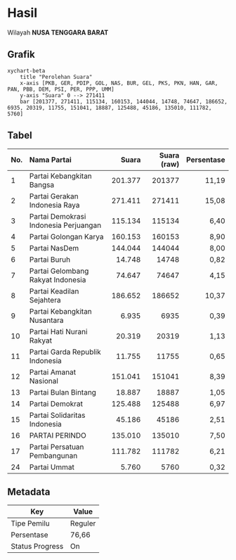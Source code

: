 # Hasil

Wilayah **NUSA TENGGARA BARAT**

## Grafik

```mermaid
xychart-beta
    title "Perolehan Suara"
    x-axis [PKB, GER, PDIP, GOL, NAS, BUR, GEL, PKS, PKN, HAN, GAR, PAN, PBB, DEM, PSI, PER, PPP, UMM]
    y-axis "Suara" 0 --> 271411
    bar [201377, 271411, 115134, 160153, 144044, 14748, 74647, 186652, 6935, 20319, 11755, 151041, 18887, 125488, 45186, 135010, 111782, 5760]
```

## Tabel

| No. | Nama Partai                           | Suara   | Suara (raw) | Persentase |
|:--- |:------------------------------------- | -------:| -----------:| ----------:|
| 1   | Partai Kebangkitan Bangsa             | 201.377 | 201377      | 11,19      |
| 2   | Partai Gerakan Indonesia Raya         | 271.411 | 271411      | 15,08      |
| 3   | Partai Demokrasi Indonesia Perjuangan | 115.134 | 115134      | 6,40       |
| 4   | Partai Golongan Karya                 | 160.153 | 160153      | 8,90       |
| 5   | Partai NasDem                         | 144.044 | 144044      | 8,00       |
| 6   | Partai Buruh                          | 14.748  | 14748       | 0,82       |
| 7   | Partai Gelombang Rakyat Indonesia     | 74.647  | 74647       | 4,15       |
| 8   | Partai Keadilan Sejahtera             | 186.652 | 186652      | 10,37      |
| 9   | Partai Kebangkitan Nusantara          | 6.935   | 6935        | 0,39       |
| 10  | Partai Hati Nurani Rakyat             | 20.319  | 20319       | 1,13       |
| 11  | Partai Garda Republik Indonesia       | 11.755  | 11755       | 0,65       |
| 12  | Partai Amanat Nasional                | 151.041 | 151041      | 8,39       |
| 13  | Partai Bulan Bintang                  | 18.887  | 18887       | 1,05       |
| 14  | Partai Demokrat                       | 125.488 | 125488      | 6,97       |
| 15  | Partai Solidaritas Indonesia          | 45.186  | 45186       | 2,51       |
| 16  | PARTAI PERINDO                        | 135.010 | 135010      | 7,50       |
| 17  | Partai Persatuan Pembangunan          | 111.782 | 111782      | 6,21       |
| 24  | Partai Ummat                          | 5.760   | 5760        | 0,32       |


## Metadata

| Key             | Value   |
| --------------- | ------- |
| Tipe Pemilu     | Reguler |
| Persentase      | 76,66   |
| Status Progress | On      |



